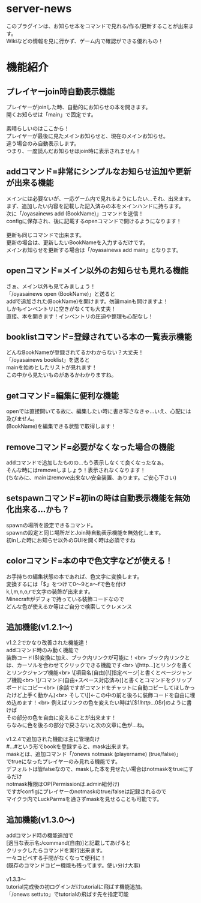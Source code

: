 # server-news
 このプラグインは、お知らせ本をコマンドで見れる/作る/更新することが出来ます。<br>
 Wikiなどの情報を見に行かず、ゲーム内で確認ができる優れもの！
# 機能紹介
## プレイヤーjoin時自動表示機能
 プレイヤーがjoinした時、自動的にお知らせの本を開きます。<br>
 開くお知らせは「main」で固定です。<br>
 <br>
 素晴らしいのはここから！<br>
 プレイヤーが最後に見たメインお知らせと、現在のメインお知らせ。<br>
 違う場合のみ自動表示します。<br>
 つまり、一度読んだお知らせはjoin時に表示されません！<br>
## addコマンド=非常にシンプルなお知らせ追加や更新が出来る機能
 メインには必要ないが、一応ゲーム内で見れるようにしたい...それ、出来ます。<br>
 まず、追加したい内容を記載した記入済みの本をメインハンドに持ちます。<br>
 次に「/oyasainews add (BookName)」コマンドを送信！<br>
 configに保存され、後に記載するopenコマンドで開けるようになります！<br>
 <br>
 更新も同じコマンドで出来ます。<br>
 更新の場合は、更新したいBookNameを入力するだけです。<br>
 メインお知らせを更新する場合は「/oyasainews add main」となります。<br>
## openコマンド=メイン以外のお知らせも見れる機能
 さぁ、メイン以外も見てみましょう！<br>
 「/oyasainews open (BookName)」と送ると<br>
 addで追加された(BookName)を開けます。勿論mainも開けますよ！<br>
 しかもインベントリに空きがなくても大丈夫！<br>
 直接、本を開きます！インベントリの圧迫や整理も心配なし！<br>
## booklistコマンド=登録されている本の一覧表示機能
 どんなBookNameが登録されてるかわからない？大丈夫！<br>
 「/oyasainews booklist」を送ると<br>
 mainを始めとしたリストが見れます！<br>
 この中から見たいものがあるかわかりますね。<br>
## getコマンド=編集に便利な機能
 openでは直接開いてる故に、編集したい時に書き写さなきゃ...いえ、心配には及びません。<br>
 (BookName)を編集できる状態で取得します！<br>
## removeコマンド=必要がなくなった場合の機能
 addコマンドで追加したものの...もう表示しなくて良くなったなぁ。<br>
 そんな時にはremoveしましょう！表示されなくなります！<br>
 (ちなみに、mainはremove出来ない安全装置、あります。ご安心下さい)<br>
## setspawnコマンド=初inの時は自動表示機能を無効化出来る...かも？
 spawnの場所を設定できるコマンド。<br>
 spawnの設定と同じ場所だとJoin時自動表示機能を無効化します。<br>
 初inした時にお知らせ以外のGUIを開く時は必須ですね<br>
## colorコマンド=本の中で色文字などが使える！
 お手持ちの編集状態の本であれば、色文字に変換します。<br>
 変換するには「$」をつけて0～9とa～fで色を付け<br>
 k,l,m,n,o,rで文字の装飾が出来ます。<br>
 Minecraftがデフォで持っている装飾コードなので<br>
 どんな色が使えるか等はご自分で検索してクレメンス<br>
## 追加機能(v1.2.1～)
 v1.2.2でかなり改善された機能達！<br>
 addコマンド時のみ動く機能で<br>
 装飾コード($)変換に加え、ブック内リンクが可能に！<br>
 ブック内リンクとは、カーソルを合わせてクリックできる機能です<br>
 \[http...]とリンクを書くとリンクジャンプ機能<br>
 \[項目名(自由)]\[指定ページ]と書くとページジャンプ機能<br>
 \[/コマンド(自由+スペース対応済み)]と書くとコマンドをクリップボードにコピー<br>
 (余談ですがコマンドをチャットに自動コピーしてほしかったけど上手く動かん)<br>
 そして\[]←この中の前と後ろに装飾コードを自由に埋め込めます！<br>
 例えばリンクの色を変えたい時は\[$1$lhttp...$0$r]のように書けば<br>
 その部分の色を自由に変えることが出来ます！<br>
 ちなみに色を後ろの部分で戻さないと次の文章に色が...ね。<br>
 <br>
 v1.2.4で追加された機能は主に管理向け<br>
 \#...\#という形でbookを登録すると、mask出来ます。<br>
 maskとは、追加コマンド「/onews notmask (playername) (true/false)」<br>
 でtrueになったプレイヤーのみ見れる機能です。<br>
 デフォルトは皆falseなので、maskした本を見せたい場合はnotmaskをtrueにするだけ<br>
 notmask権限はOP(Permissionは.admin紐付け)<br>
 ですがconfigにプレイヤーのnotmaskのtrue/falseは記録されるので<br>
 マイクラ内でLuckParmsを通さずmaskを見せることも可能です。<br>
## 追加機能(v1.3.0～)
addコマンド時の機能追加で<br>
\[適当な表示名:/command(自由)]と記載してあげると<br>
クリックしたらコマンドを実行出来ます。<br>
一々コピペする手間がなくなって便利に！<br>
(既存のコマンドコピー機能も残ってます。使い分け大事)<br>
<br>
v1.3.3～<br>
tutorial完成後の初ログインだけtutorialに飛ばす機能追加。<br>
「/onews settuto」でtutorialの飛ばす先を指定可能<br>
